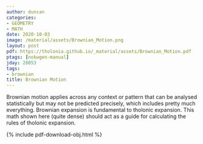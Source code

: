 ```yaml
---
author: duncan
categories:
- GEOMETRY
- MATH
date: 2020-10-03
image: /material/assets/Brownian_Motion.png
layout: post
pdf: https://tholonia.github.io/_material/assets/Brownian_Motion.pdf
ptags: [nokwgen-manual]
jday: 28053
tags:
- brownian
title: Brownian Motion
---
```


Brownian motion applies across any context or pattern that can be analysed statistically but may not be predicted precisely, which includes pretty much everything.  Brownian expansion is fundamental to tholonic expansion.  This math shown here (quite dense) should act as a guide for calculating the rules of tholonic expansion.

<!--more-->

{% include pdf-download-obj.html %}

